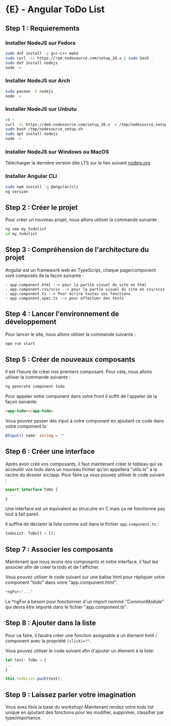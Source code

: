 # {E} - Angular ToDo List

## Step 1 : Requierements

### Installer NodeJS sur Fedora

```bash
sudo dnf install -y gcc-c++ make
sudo curl -sL https://rpm.nodesource.com/setup_20.x | sudo bash - 
sudo dnf install nodejs
node -v
```

### Installer NodeJS sur Arch

```bash
sudo pacman -S nodejs
node -v
```

### Installer NodeJS sur Unbutu

```bash
cd ~
curl -sL https://deb.nodesource.com/setup_20.x -o /tmp/nodesource_setup.sh
sudo bash /tmp/nodesource_setup.sh
sudo apt install nodejs
node -v
```

### Installer NodeJS sur Windows ou MacOS

Télécharger la dernière version dite LTS sur le lien suivant [nodejs.org](https://nodejs.org/en)

### Installer Angular CLI

```bash
sudo npm install -g @angular/cli
ng version
```

## Step 2 : Créer le projet

Pour créer un nouveau projet, nous allons utiliser la commande suivante :

```bash
ng new my_todolist
cd my_todolist
```

## Step 3 : Compréhension de l'architecture du projet

Angular est un framework web en TypeScript, chaque page/component sont composés de la façon suivante :

```
- app.component.html --> pour la partie visuel du site en html
- app.component.css/scss --> pour la partie visuel du site en css/scss
- app.component.ts --> Pour écrire toutes vos fonctions
- app.component.spec.ts --> pour effectuer des tests
```

## Step 4 : Lancer l'environnement de développement

Pour lancer le site, nous allons utiliser la commande suivante :

```bash
npm run start
```

## Step 5 : Créer de nouveaux composants

Il est l'heure de créer nos premiers composant. Pour cela, nous allons utiliser la commande suivante :

```bash
ng generate component todo
```

Pour appeler votre component dans votre front il suffit de l'appeler de la façon suivante:

```html
<app-todo></app-todo>
```

Vous pouvez passer des input à votre component en ajoutant ce code dans votre component.ts

```TypeScript
@Input() name: string = ""
```

## Step 6 : Créer une interface

Après avoir créé vos composants, il faut maintenant créer le tableau qui va acceuillir vos todo dans un nouveau fichier qu'on appellera "utils.ts" à la racine du dossier src/app.
Pour faire ça vous pouvez utiliser le code suivant :

```TypeScript
export interface ToDo {
  ...
}
```

Une interface est un équivalent au strucutre en C mais ça ne fonctionne pas tout à fait pareil.

Il suffira de déclarer la liste comme suit dans le fichier ``app.component.ts`` :

```TypeScript
todoList: ToDo[] = [];
```

## Step 7 : Associer les composants

Maintenant que nous avons nos composants et notre interface, il faut les associer afin de créer la todo et de l'afficher.

Vous pouvez utiliser le code suivant sur une balise html pour répliquer votre component "todo" dans votre "app.component.html".

```TypeScript
*ngFor="..."
```
Le *ngFor à besoin pour fonctionner d'un import nommé "CommonModule" qui devra être importé dans le fichier "app.component.ts".

## Step 8 : Ajouter dans la liste

Pour ce faire, il faudra créer une fonction assignable à un élement hmtl / component avec la propriété ``(click)=""``.

Vous pouvez utiliser le code suivant afin d'ajouter un élement à la liste:

```TypeScript
let test: ToDo = {
...
}

this.todoList.push(test);
```

## Step 9 : Laissez parler votre imagination

Vous avez finis la base du workshop! Maintenant rendez votre todo list unique en ajoutant des fonctions pour les modifier, supprimer, classifier par type/importance.
